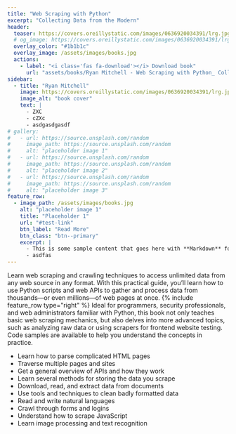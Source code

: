 ```yaml
---
title: "Web Scraping with Python"
excerpt: "Collecting Data from the Modern"
header:
  teaser: https://covers.oreillystatic.com/images/0636920034391/lrg.jpg
  # og_image: https://covers.oreillystatic.com/images/0636920034391/lrg.jpg
  overlay_color: "#1b1b1c"
  overlay_image: /assets/images/books.jpg
  actions:
    - label: "<i class='fas fa-download'></i> Download book"
      url: "assets/books/Ryan Mitchell - Web Scraping with Python_ Collecting Data from the Modern Web-O'Reilly Media (2015).epub"
sidebar:
  - title: "Ryan Mitchell"
    image: https://covers.oreillystatic.com/images/0636920034391/lrg.jpg
    image_alt: "book cover"
    text: |
      - ZXC
      - cZXc
      - asdgasdgasdf
# gallery:
#   - url: https://source.unsplash.com/random
#     image_path: https://source.unsplash.com/random
#     alt: "placeholder image 1"
#   - url: https://source.unsplash.com/random
#     image_path: https://source.unsplash.com/random
#     alt: "placeholder image 2"
#   - url: https://source.unsplash.com/random
#     image_path: https://source.unsplash.com/random
#     alt: "placeholder image 3"
feature_row:
  - image_path: /assets/images/books.jpg
    alt: "placeholder image 1"
    title: "Placeholder 1"
    url: "#test-link"
    btn_label: "Read More"
    btn_class: "btn--primary"
    excerpt: |
      - This is some sample content that goes here with **Markdown** formatting.
      - asdfas
---
```

Learn web scraping and crawling techniques to access unlimited data from any web source in any format. With this practical guide, you’ll learn how to use Python scripts and web APIs to gather and process data from thousands—or even millions—of web pages at once.
{% include feature_row  type="right" %}
Ideal for programmers, security professionals, and web administrators familiar with Python, this book not only teaches basic web scraping mechanics, but also delves into more advanced topics, such as analyzing raw data or using scrapers for frontend website testing. Code samples are available to help you understand the concepts in practice.

- Learn how to parse complicated HTML pages
- Traverse multiple pages and sites
- Get a general overview of APIs and how they work
- Learn several methods for storing the data you scrape
- Download, read, and extract data from documents
- Use tools and techniques to clean badly formatted data
- Read and write natural languages
- Crawl through forms and logins
- Understand how to scrape JavaScript
- Learn image processing and text recognition